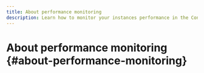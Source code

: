 ```yaml
---
title: About performance monitoring
description: Learn how to monitor your instances performance in the Control Panel
---
```


# About performance monitoring {#about-performance-monitoring}



